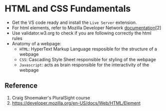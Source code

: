 # HTML and CSS Fundamentals

* Get the VS code ready and install the `Live Server` extension.
* For html elements, refer to Mozilla Developer Network [documentation](https://developer.mozilla.org/en-US/docs/Web/HTML/Element)[2]
* Use validator.w3.org to check if you are following correctly the html rules
* Anatomy of a webpage:
    * `HTML`: HyperText Markup Language resposible for the structure of a webpage
    * `CSS`: Cascading Style Sheet responsible for styling of the webpage
    * `Javascript`: acts as brain responsible for the interactivity of the webpage

## Reference
1. Craig Shoemaker's PluralSight course 
2. https://developer.mozilla.org/en-US/docs/Web/HTML/Element
 